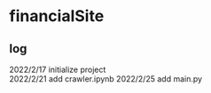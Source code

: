 # financialSite

## log
  2022/2/17 initialize project  
  2022/2/21 add crawler.ipynb
  2022/2/25 add main.py 

